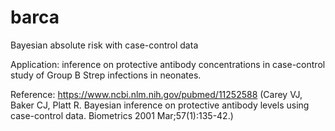 # barca

Bayesian absolute risk with case-control data

Application: inference on protective antibody concentrations in case-control study of Group B Strep infections in neonates.

Reference: https://www.ncbi.nlm.nih.gov/pubmed/11252588 (Carey VJ, Baker CJ, Platt R. Bayesian inference on protective antibody levels using case-control data.  Biometrics 2001 Mar;57(1):135-42.)

